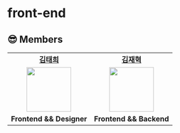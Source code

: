# front-end

## 😎 Members

<table>
   <tr>
    <td align="center"><b><a href="https://github.com/AlgoRoots">김태희</a></b></td>
    <td align="center"><b><a href="https://github.com/pol-dev-shinroo">김재혁</a></b></td>

  </tr>
  <tr>
    <td align="center"><a href="https://github.com/AlgoRoots"><img src="https://user-images.githubusercontent.com/102004753/206860787-1d14f988-6941-449f-8c34-c79dcab0c574.png" width="100px" /></a></td>
    <td align="center"><a href="https://github.com/pol-dev-shinroo"><img src="https://user-images.githubusercontent.com/102004753/206860602-9e1d5bc7-60a1-427d-b445-a7bc06883937.png" width="100px" /></a></td>
  </tr>
  <tr>
    <td align="center"><b>Frontend && Designer</b></td>
    <td align="center"><b>Frontend && Backend</b></td>
  </tr>
</table>
